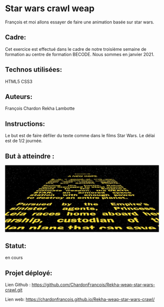 # Star wars crawl weap

François et moi allons essayer de faire une animation basée sur star wars.

## Cadre:
Cet exercice est effectué dans le cadre de notre troisième semaine de formation au centre de formation BECODE. 
Nous sommes en janvier 2021.

## Technos utilisées:
HTML5
CSS3

## Auteurs: 
François Chardon
Rekha Lambotte

## Instructions:
Le but est de faire défiler du texte comme dans le films Star Wars.
Le délai est de 1/2 journée.

## But à atteindre :
![goal star wars](photo/star-wars.jpg)


## Statut:
en cours

## Projet déployé: 
Lien Github : https://github.com/ChardonFrancois/Rekha-weap-star-wars-crawl.git

Lien web: https://chardonfrancois.github.io/Rekha-weap-star-wars-crawl/







